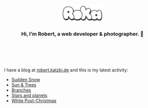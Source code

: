 <div align="center">
  <br>
  <br>
  <br>
  <br>
  <a href="https://robert.katzki.de/">
    <img width="140" src="https://github.com/ro-ka/ro-ka/blob/master/logo.svg" alt="Roka">
  </a>
  <br>
  <h3>Hi, I’m Robert, a web developer & photographer. 👋</h3>
 
  <br>
  <br>
  <br>
  <br>
</div>

I have a blog at [robert.katzki.de](https://robert.katzki.de/) and this is my latest activity:
<!-- BLOG-POST-LIST:START -->
- [Sudden Snow](https://robert.katzki.de/photos/2025/sudden-snow)
- [Sun &amp; Trees](https://robert.katzki.de/photos/2025/sun-trees)
- [Branches](https://robert.katzki.de/photos/2025/branches)
- [Stars and planets](https://robert.katzki.de/photos/2025/stars-and-planets)
- [White Post-Christmas](https://robert.katzki.de/photos/2025/white-post-christmas)
<!-- BLOG-POST-LIST:END -->
